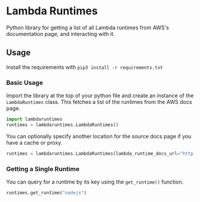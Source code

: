 # Lambda Runtimes

Python library for getting a list of all Lambda runtimes from AWS's documentation page, and interacting with it.

## Usage

Install the requirements with `pip3 install -r requirements.txt`

### Basic Usage

Import the library at the top of your python file and create an instance of the `LambdaRuntimes` class. This fetches a list of the runtimes from the AWS docs page.

```python
import lambdaruntimes
runtimes = lambdaruntimes.LambdaRuntimes()
```

You can optionally specify another location for the source docs page if you have a cache or proxy.

```python
runtimes = lambdaruntimes.LambdaRuntimes(lambda_runtime_docs_url="http://localhost:8000/lambda-runtimes.html")
```

### Getting a Single Runtime

You can query for a runtime by its key using the `get_runtime()` function.

```python
runtimes.get_runtime("nodejs")
```